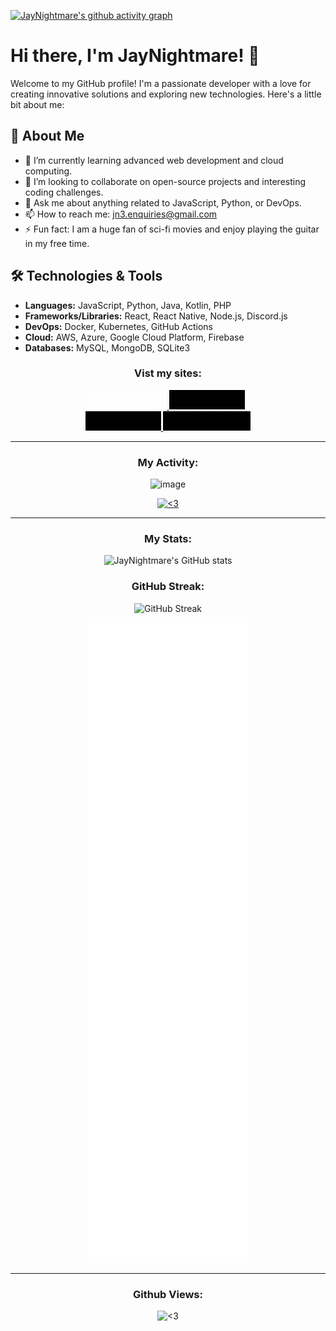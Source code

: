 [![JayNightmare's github activity graph](https://github-readme-activity-graph.vercel.app/graph?username=JayNightmare&hide_border=true&theme=high-contrast)](https://github.com/JayNightmare/github-readme-activity-graph)


# Hi there, I'm JayNightmare! 👋 

Welcome to my GitHub profile! I'm a passionate developer with a love for creating innovative solutions and exploring new technologies. Here's a little bit about me:
 
## 🚀 About Me
- 🌱 I’m currently learning advanced web development and cloud computing.
- 👯 I’m looking to collaborate on open-source projects and interesting coding challenges.
- 💬 Ask me about anything related to JavaScript, Python, or DevOps.
- 📫 How to reach me: [jn3.enquiries@gmail.com](mailto:jn3.enquiries@gmail.com)
- ⚡ Fun fact: I am a huge fan of sci-fi movies and enjoy playing the guitar in my free time.
 
## 🛠️ Technologies & Tools
- **Languages:** JavaScript, Python, Java, Kotlin, PHP 
- **Frameworks/Libraries:** React, React Native, Node.js, Discord.js
- **DevOps:** Docker, Kubernetes, GitHub Actions
- **Cloud:** AWS, Azure, Google Cloud Platform, Firebase
- **Databases:** MySQL, MongoDB, SQLite3

<p align="center">
  <h3 align="center">Vist my sites:</h3>
  <div align="center">
    <a href="https://nexusgit.info" target="_blank" rel="noopener">
      <img src="./images/NexusGit.gif" title="<3">
    </a>
    <a href="https://distrack-website.vercel.app" target="_blank" rel="noopener">
      <img src="./images/DisTrack.gif" title="<3">
    </a>
  </div>
  <div align="center">
    <a href="https://jaynightmare.github.io/TALE-FYP" target="_blank" rel="noopener">
      <img src="./images/TALE.gif" title="<3">
    </a>
    <a href="https://jaynightmare.github.io/SDP-Website" target="_blank" rel="noopener">
      <img src="./images/CKD.gif" title="<3">
    </a>
  </div>
</p>

---
 
<div align="center">
  <h3 align="center">My Activity:</h3>
  <div align="center">
    
  ![image](https://github.com/user-attachments/assets/f2a424b3-dfe0-4e5b-b9ec-8d1325898255)
    
  </div>

  <div>
    <!--
    <div>
      <p>Languages:</p>
      <img src='https://skillicons.dev/icons?i=androidstudio,astro,bash,bitbucket,blender,bootstrap,c,codepen,css,discord,bots,discordjs,docker,figma,github,githubactions,gitlab,html,java,js,jquery,kotlin,&perline=4' />
    </div>
    <div>
      <p>Tools:</p>
      <img src='https://skillicons.dev/icons?i=androidstudio,blender,codepen,discord,figma,github,githubactions,gitlab&perline=4' />
    </div>
    <br/> 
    -->
  </div>
  <div>
    <a href="https://discord.com/users/373097473553727488">
      <img src="https://lanyard.cnrad.dev/api/373097473553727488?bg=333333&borderRadius=10px" alt="<3" />
    </a>
  </div>
</div>

---

<p align="center">
  <h3 align="center">My Stats:</h3>
  <div align="center">
    
![JayNightmare's GitHub stats](https://github-readme-stats.vercel.app/api?username=JayNightmare&show_icons=true&theme=radical)
</div>

<p align="center">
  <h3 align="center">GitHub Streak:</h3>
  <div align="center">

![GitHub Streak](https://github-readme-streak-stats.herokuapp.com/?user=JayNightmare&theme=radical)
</div>

  <div align="center">
      <img src="./github-metrics.svg" title="<3">
  </div>
</p>

---

<p align="center">
  <h3 align="center">Github Views:</h3>
  <div align="center">
    <img src="https://komarev.com/ghpvc/?username=jaynightmare&style=flat-square" title="<3">
  </div>
</p>
